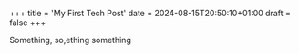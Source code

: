 +++
title = 'My First Tech Post'
date = 2024-08-15T20:50:10+01:00
draft = false
+++

Something, so,ething something
